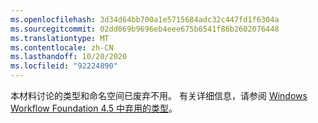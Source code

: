 ```yaml
---
ms.openlocfilehash: 3d34d64bb700a1e5715684adc32c447fd1f6304a
ms.sourcegitcommit: 02dd069b9696eb4eee675b6541f86b2602076448
ms.translationtype: MT
ms.contentlocale: zh-CN
ms.lasthandoff: 10/20/2020
ms.locfileid: "92224890"
---
```

本材料讨论的类型和命名空间已废弃不用。 有关详细信息，请参阅 [Windows Workflow Foundation 4.5 中弃用的类型](https://aka.ms/wfdeprecatedtypes)。